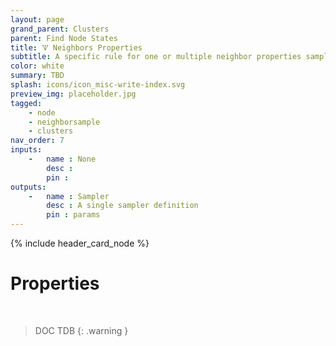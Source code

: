 ```yaml
---
layout: page
grand_parent: Clusters
parent: Find Node States
title: 🝢 Neighbors Properties
subtitle: A specific rule for one or multiple neighbor properties sampling
color: white
summary: TBD
splash: icons/icon_misc-write-index.svg
preview_img: placeholder.jpg
tagged: 
    - node
    - neighborsample
    - clusters
nav_order: 7
inputs:
    -   name : None
        desc : 
        pin : 
outputs:
    -   name : Sampler
        desc : A single sampler definition
        pin : params
---
```


{% include header_card_node %}

# Properties
<br>

> DOC TDB
{: .warning }
